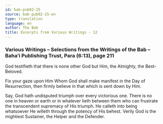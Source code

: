 ```yaml
---
id: bab-pub02-25
source: bab-pub02-25-en
type: translation
language: en
author: The Bab
title: Excerpts from Various Writings - 12
---
```

### Various Writings – Selections from the Writings of the Bab – Baha’i Publishing Trust, Para (6:13), page 211

God testifieth that there is none other God but Him, the Almighty, the Best-Beloved.

Fix your gaze upon Him Whom God shall make manifest in the Day of Resurrection, then firmly believe in that which is sent down by Him.

Say, God hath undisputed triumph over every victorious one. There is no one in heaven or earth or in whatever lieth between them who can frustrate the transcendent supremacy of His triumph. He calleth into being whatsoever He willeth through the potency of His behest. Verily God is the mightiest Sustainer, the Helper and the Defender.